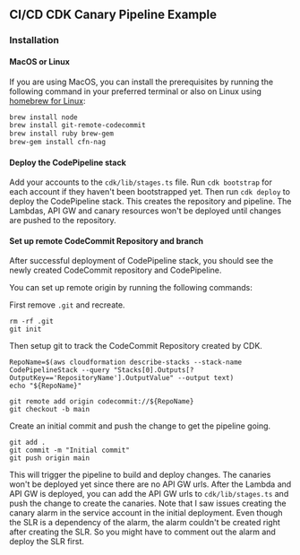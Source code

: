 ## CI/CD CDK Canary Pipeline Example

### Installation

#### MacOS or Linux

If you are using MacOS, you can install the prerequisites by running the following command in your preferred terminal or also on Linux using [homebrew for Linux](https://docs.brew.sh/Homebrew-on-Linux):

```bash
brew install node
brew install git-remote-codecommit
brew install ruby brew-gem
brew-gem install cfn-nag
```

#### Deploy the CodePipeline stack

Add your accounts to the `cdk/lib/stages.ts` file. Run `cdk bootstrap` for each account if they haven't been bootstrapped yet. Then run `cdk deploy` to deploy the CodePipeline stack. This creates the repository and pipeline. The Lambdas, API GW and canary resources won't be deployed until changes are pushed to the repository.

#### Set up remote CodeCommit Repository and branch

After successful deployment of CodePipeline stack, you should see the newly created CodeCommit repository and CodePipeline.

You can set up remote origin by running the following commands:

First remove `.git` and recreate.
```
rm -rf .git
git init
```

Then setup git to track the CodeCommit Repository created by CDK.
```
RepoName=$(aws cloudformation describe-stacks --stack-name CodePipelineStack --query "Stacks[0].Outputs[?OutputKey=='RepositoryName'].OutputValue" --output text)
echo "${RepoName}"

git remote add origin codecommit://${RepoName}
git checkout -b main
```

Create an initial commit and push the change to get the pipeline going.
```
git add .
git commit -m "Initial commit"
git push origin main
```

This will trigger the pipeline to build and deploy changes. The canaries won't be deployed yet since there are no API GW urls. After the Lambda and API GW is deployed, you can add the API GW urls to `cdk/lib/stages.ts` and push the change to create the canaries. Note that I saw issues creating the canary alarm in the service account in the initial deployment. Even though the SLR is a dependency of the alarm, the alarm couldn't be created right after creating the SLR. So you might have to comment out the alarm and deploy the SLR first.